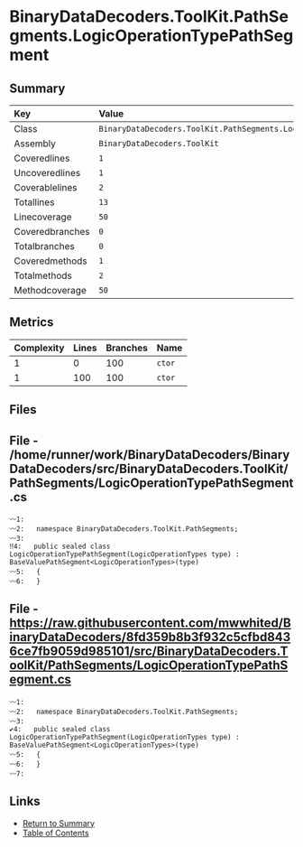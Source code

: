 ﻿# BinaryDataDecoders.ToolKit.PathSegments.LogicOperationTypePathSegment

## Summary

| Key             | Value                                                                   |
| :-------------- | :---------------------------------------------------------------------- |
| Class           | `BinaryDataDecoders.ToolKit.PathSegments.LogicOperationTypePathSegment` |
| Assembly        | `BinaryDataDecoders.ToolKit`                                            |
| Coveredlines    | `1`                                                                     |
| Uncoveredlines  | `1`                                                                     |
| Coverablelines  | `2`                                                                     |
| Totallines      | `13`                                                                    |
| Linecoverage    | `50`                                                                    |
| Coveredbranches | `0`                                                                     |
| Totalbranches   | `0`                                                                     |
| Coveredmethods  | `1`                                                                     |
| Totalmethods    | `2`                                                                     |
| Methodcoverage  | `50`                                                                    |

## Metrics

| Complexity | Lines | Branches | Name    |
| :--------- | :---- | :------- | :------ |
| 1          | 0     | 100      | `ctor`  |
| 1          | 100   | 100      | `ctor`  |

## Files

## File - /home/runner/work/BinaryDataDecoders/BinaryDataDecoders/src/BinaryDataDecoders.ToolKit/PathSegments/LogicOperationTypePathSegment.cs

```CSharp
〰1:   
〰2:   namespace BinaryDataDecoders.ToolKit.PathSegments;
〰3:   
‼4:   public sealed class LogicOperationTypePathSegment(LogicOperationTypes type) : BaseValuePathSegment<LogicOperationTypes>(type)
〰5:   {
〰6:   }
```

## File - https://raw.githubusercontent.com/mwwhited/BinaryDataDecoders/8fd359b8b3f932c5cfbd8436ce7fb9059d985101/src/BinaryDataDecoders.ToolKit/PathSegments/LogicOperationTypePathSegment.cs

```CSharp
〰1:   
〰2:   namespace BinaryDataDecoders.ToolKit.PathSegments;
〰3:   
✔4:   public sealed class LogicOperationTypePathSegment(LogicOperationTypes type) : BaseValuePathSegment<LogicOperationTypes>(type)
〰5:   {
〰6:   }
〰7:   
```

## Links

* [Return to Summary](Summary.md)
* [Table of Contents](../TOC.md)

